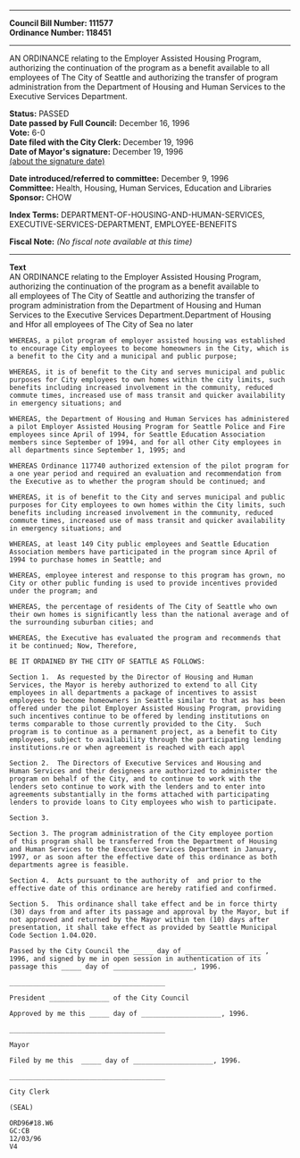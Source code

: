 * * * * *  
  
**Council Bill Number: [](#h0)[](#h2)111577**   
**Ordinance Number: 118451**  
  
* * * * *  
  
AN ORDINANCE relating to the Employer Assisted Housing Program, authorizing the continuation of the program as a benefit available to all employees of The City of Seattle and authorizing the transfer of program administration from the Department of Housing and Human Services to the Executive Services Department.  
  
**Status:** PASSED   
**Date passed by Full Council:** December 16, 1996   
**Vote:** 6-0   
**Date filed with the City Clerk:** December 19, 1996   
**Date of Mayor's signature:** December 19, 1996   
[(about the signature date)](/~public/approvaldate.htm)   
  
  
**Date introduced/referred to committee:** December 9, 1996   
**Committee:** Health, Housing, Human Services, Education and Libraries   
**Sponsor:** CHOW   
  
**Index Terms:** DEPARTMENT-OF-HOUSING-AND-HUMAN-SERVICES, EXECUTIVE-SERVICES-DEPARTMENT, EMPLOYEE-BENEFITS  
  
**Fiscal Note:** *(No fiscal note available at this time)*  
  
* * * * *  
  
**Text**  
    AN ORDINANCE relating to the Employer Assisted Housing Program,  
    authorizing the continuation of the program as a benefit available to  
    all employees of The City of Seattle and authorizing the transfer of  
    program administration from the Department of Housing and Human  
    Services to the Executive Services Department.Department of Housing  
    and Hfor all employees of The City of Sea no later  
  
    WHEREAS, a pilot program of employer assisted housing was established  
    to encourage City employees to become homeowners in the City, which is  
    a benefit to the City and a municipal and public purpose;  
  
    WHEREAS, it is of benefit to the City and serves municipal and public  
    purposes for City employees to own homes within the city limits, such  
    benefits including increased involvement in the community, reduced  
    commute times, increased use of mass transit and quicker availability  
    in emergency situations; and  
  
    WHEREAS, the Department of Housing and Human Services has administered  
    a pilot Employer Assisted Housing Program for Seattle Police and Fire  
    employees since April of 1994, for Seattle Education Association  
    members since September of 1994, and for all other City employees in  
    all departments since September 1, 1995; and  
  
    WHEREAS Ordinance 117740 authorized extension of the pilot program for  
    a one year period and required an evaluation and recommendation from  
    the Executive as to whether the program should be continued; and  
  
    WHEREAS, it is of benefit to the City and serves municipal and public  
    purposes for City employees to own homes within the City limits, such  
    benefits including increased involvement in the community, reduced  
    commute times, increased use of mass transit and quicker availability  
    in emergency situations; and  
  
    WHEREAS, at least 149 City public employees and Seattle Education  
    Association members have participated in the program since April of  
    1994 to purchase homes in Seattle; and  
  
    WHEREAS, employee interest and response to this program has grown, no  
    City or other public funding is used to provide incentives provided  
    under the program; and  
  
    WHEREAS, the percentage of residents of The City of Seattle who own  
    their own homes is significantly less than the national average and of  
    the surrounding suburban cities; and  
  
    WHEREAS, the Executive has evaluated the program and recommends that  
    it be continued; Now, Therefore,  
  
    BE IT ORDAINED BY THE CITY OF SEATTLE AS FOLLOWS:  
  
    Section 1.  As requested by the Director of Housing and Human  
    Services, the Mayor is hereby authorized to extend to all City  
    employees in all departments a package of incentives to assist  
    employees to become homeowners in Seattle similar to that as has been  
    offered under the pilot Employer Assisted Housing Program, providing  
    such incentives continue to be offered by lending institutions on  
    terms comparable to those currently provided to the City.  Such  
    program is to continue as a permanent project, as a benefit to City  
    employees, subject to availability through the participating lending  
    institutions.re or when agreement is reached with each appl  
  
    Section 2.  The Directors of Executive Services and Housing and  
    Human Services and their designees are authorized to administer the  
    program on behalf of the City, and to continue to work with the  
    lenders seto continue to work with the lenders and to enter into  
    agreements substantially in the forms attached with participating  
    lenders to provide loans to City employees who wish to participate.  
  
    Section 3.  
  
    Section 3. The program administration of the City employee portion  
    of this program shall be transferred from the Department of Housing  
    and Human Services to the Executive Services Department in January,  
    1997, or as soon after the effective date of this ordinance as both  
    departments agree is feasible.  
  
    Section 4.  Acts pursuant to the authority of  and prior to the  
    effective date of this ordinance are hereby ratified and confirmed.  
  
    Section 5.  This ordinance shall take effect and be in force thirty  
    (30) days from and after its passage and approval by the Mayor, but if  
    not approved and returned by the Mayor within ten (10) days after  
    presentation, it shall take effect as provided by Seattle Municipal  
    Code Section 1.04.020.  
  
    Passed by the City Council the _____ day of ___________________ ,  
    1996, and signed by me in open session in authentication of its  
    passage this _____ day of ____________________, 1996.  
  
    _______________________________________  
  
    President _______________ of the City Council  
  
    Approved by me this _____ day of ____________________, 1996.  
  
    _______________________________________  
  
    Mayor  
  
    Filed by me this  _____ day of ____________________, 1996.  
  
    _______________________________________  
  
    City Clerk  
  
    (SEAL)  
  
    ORD96#18.W6  
    GC:CB  
    12/03/96  
    V4  
